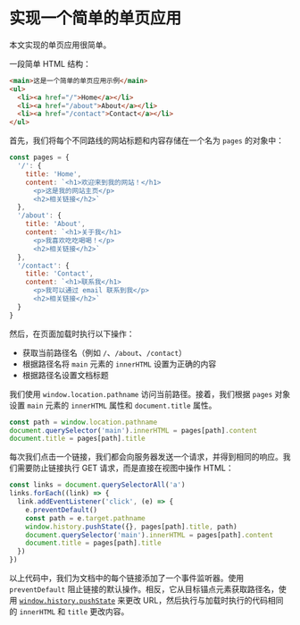 # 实现一个简单的单页应用

本文实现的单页应用很简单。

一段简单 HTML 结构：

```html
<main>这是一个简单的单页应用示例</main>
<ul>
  <li><a href="/">Home</a></li>
  <li><a href="/about">About</a></li>
  <li><a href="/contact">Contact</a></li>
</ul>
```

首先，我们将每个不同路线的网站标题和内容存储在一个名为 `pages` 的对象中：

```js
const pages = {
  '/': {
    title: 'Home',
    content: `<h1>欢迎来到我的网站！</h1>
      <p>这是我的网站主页</p>
      <h2>相关链接</h2>`
  },
  '/about': {
    title: 'About',
    content: `<h1>关于我</h1>
      <p>我喜欢吃吃喝喝！</p>
      <h2>相关链接</h2>`
  },
  '/contact': {
    title: 'Contact',
    content: `<h1>联系我</h1>
      <p>我可以通过 email 联系到我</p>
      <h2>相关链接</h2>`
  }
}
```

然后，在页面加载时执行以下操作：

- 获取当前路径名（例如 `/`、`/about`、`/contact`）
- 根据路径名将 `main` 元素的 `innerHTML` 设置为正确的内容
- 根据路径名设置文档标题

我们使用 `window.location.pathname` 访问当前路径。接着，我们根据 `pages` 对象设置 `main` 元素的 `innerHTML` 属性和 `document.title` 属性。

```js
const path = window.location.pathname
document.querySelector('main').innerHTML = pages[path].content
document.title = pages[path].title
```

每次我们点击一个链接，我们都会向服务器发送一个请求，并得到相同的响应。我们需要防止链接执行 GET 请求，而是直接在视图中操作 HTML：

```js
const links = document.querySelectorAll('a')
links.forEach((link) => {
  link.addEventListener('click', (e) => {
    e.preventDefault()
    const path = e.target.pathname
    window.history.pushState({}, pages[path].title, path)
    document.querySelector('main').innerHTML = pages[path].content
    document.title = pages[path].title
  })
})
```

以上代码中，我们为文档中的每个链接添加了一个事件监听器。使用 `preventDefault` 阻止链接的默认操作。相反，它从目标锚点元素获取路径名，使用 [`window.history.pushState`](https://developer.mozilla.org/zh-CN/docs/Web/API/History/pushState) 来更改 URL，然后执行与加载时执行的代码相同的 `innerHTML` 和 `title` 更改内容。
